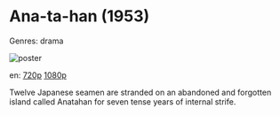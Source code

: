 # Ana-ta-han (1953)

Genres: drama

![poster](http://image.tmdb.org/t/p/w500/v3Z42fH1vQKg91I9k2tRhgI5dfP.jpg)

en:
  [720p](magnet:?xt=urn:btih:BE623A3D380D0FDEFEDECA4AB804240CEA421E5B&tr=udp://glotorrents.pw:6969/announce&tr=udp://tracker.opentrackr.org:1337/announce&tr=udp://torrent.gresille.org:80/announce&tr=udp://tracker.openbittorrent.com:80&tr=udp://tracker.coppersurfer.tk:6969&tr=udp://tracker.leechers-paradise.org:6969&tr=udp://p4p.arenabg.ch:1337&tr=udp://tracker.internetwarriors.net:1337)
  [1080p](magnet:?xt=urn:btih:4D2207309AF844082E0AEE002B4DC0FCBA771232&tr=udp://glotorrents.pw:6969/announce&tr=udp://tracker.opentrackr.org:1337/announce&tr=udp://torrent.gresille.org:80/announce&tr=udp://tracker.openbittorrent.com:80&tr=udp://tracker.coppersurfer.tk:6969&tr=udp://tracker.leechers-paradise.org:6969&tr=udp://p4p.arenabg.ch:1337&tr=udp://tracker.internetwarriors.net:1337)
  


Twelve Japanese seamen are stranded on an abandoned and forgotten island called Anatahan for seven tense years of internal strife.